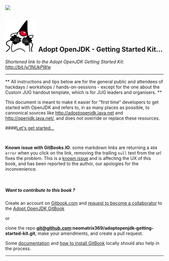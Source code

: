 ![](https://londonjavacommunity.files.wordpress.com/2009/11/bannerblog.jpg)

![](AdoptOpenJDKLogo-100x100.png) Adopt OpenJDK - Getting Started Kit... 
---

*Shortened link to the Adopt OpenJDK Getting Started Kit: http://bit.ly/1NUkPWw*

---

** All instructions and tips below are for the general public and attendees of hackdays / workshops / hands-on-sessions - except for the one about the Custom JUG handout template, which is for JUG leaders and organisers. **

This document is meant to make it easier for "first time" developers to get started with OpenJDK and refers to, in as many places as possible, to cannonical sources like http://adoptopenjdk.java.net and http://openjdk.java.net/, and does not override or replace these resources.

####[Let's get started...](http://neomatrix369.gitbooks.io/adoptopenjdk-getting-started-kit/content/)

<br/>

**Known issue with GitBooks.IO**: some markdown links are returning a ```404 error``` when you click on the link, removing the trailing ```null``` text from the url fixes the problem. This is a [known issue](https://github.com/GitbookIO/documentation/issues/17) and is affecting the UX of this book, and has been reported to the author, our apologies for the inconvenience. 

<br/>

##### Want to contribute to this book ?

Create an account on [Gitbook.com](http://www.gitbook.com/login) and [request to become a collaborator](https://www.gitbook.com/book/neomatrix369/adoptopenjdk-getting-started-kit/contact) to the [Adopt OpenJDK GitBook](http://neomatrix369.gitbooks.io/adoptopenjdk-getting-started-kit/)

or 

clone the repo **git@github.com:neomatrix369/adoptopenjdk-getting-started-kit.git**, make your amendments, and create a pull request.

Some [documentation](http://help.gitbook.com/) and [how to install GitBook](https://github.com/GitbookIO/gitbook) locally should also help in the process.

---